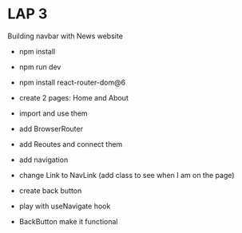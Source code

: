 # LAP 3 

Building navbar with News website 

- npm install 
- npm run dev
- npm install react-router-dom@6
- create 2 pages: Home and About
- import and use them 

- add BrowserRouter
- add Reoutes and connect them 
- add navigation 
- change Link to NavLink (add class to see when I am on the page)
- create back button 
- play with useNavigate hook 
- BackButton make it functional 
